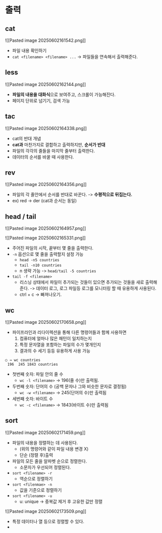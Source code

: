 # 출력

## cat

![[Pasted image 20250602161542.png]]
- 파일 내용 확인하기
- `cat <filename> <filename> ...` -> 파일들을 연속해서 출력해준다.

## less
![[Pasted image 20250602162144.png]]
- **파일의 내용을 대화식**으로 보여주고, 스크롤이 가능해진다.
- 페이지 단위로 넘기기, 검색 가능

## tac

![[Pasted image 20250602164338.png]]
- cat의 반대 개념
- **cat과** 마찬가지로 결합하고 출력하지만, **순서가 반대**
- 파일의 각각의 줄들을 마지막 줄부터 출력한다.
- 데이터의 순서를 바꿀 때 사용한다.

## rev

![[Pasted image 20250602164356.png]]
- 파일의 각 줄안에서 순서를 반대로 바꾼다. -> **수평적으로 뒤집는다.**
- ex) red -> der (cat과 순서는 동일)



## head / tail
![[Pasted image 20250602164957.png]]

![[Pasted image 20250602165331.png]]

- 주어진 파일의 시작, 끝부터 몇 줄을 출력한다.
- `-n` 옵션으로 몇 줄을 출력할지 설정 가능
	- `head -n5 countries`
	- `tail -n10 countries`
	- n 생략 가능 -> `head/tail -5 countries`
- `tail -f <filename>`
	- 리스닝 상태에서 파일이 추가되는 것들이 있으면 추가되는 것들을 새로 출력해준다. -> 데이터 로그, 로그 파일등 로그를 모니터링 할 때 유용하게 사용된다.
	- ctrl + c -> 빠져나오기. 


## wc
![[Pasted image 20250602170658.png]]
- 파이프라인과 리다이렉션을 통해 다른 명령어들과 함께 사용하면
  1. 컴퓨터에 얼마나 많은 패턴이 일치하는지
  2. 특정 문자열을 포함하는 파일의 수가 몇개인지
  3. 결과의 수 세기 등등 유용하게 사용 가능
```shell
○ → wc countries 
 196  245 1843 countries
```
  - 첫번째 숫자: 파일 안의 줄 수
	  - `wc -l <filename>` -> 196(줄 수)만 출력됨.
  - 두번째 숫자: 단어의 수 (공백 문자나 그와 비슷한 문자로 결정됨)
	  - `wc -w <filename>` -> 245(단어의 수)만 출력됨
  - 세번째 숫자: 바이트 수
	  - `wc -c <filename>` -> 1843(바이트 수)만 출력됨


## sort
![[Pasted image 20250602171459.png]]

- 파일의 내용을 정렬하는 데 사용된다.
	- (위의 명령어와 같이 파일 내용 변경 X)
	- 단순 (정렬 후)출력
- 파일의 모든 줄을 알파벳 순으로 정렬한다.
	- 소문자가 우선되어 정렬된다.
- `sort <filename> -r`
	- 역순으로 정렬하기
- `sort <filenmae> -n`
	- 값을 기준으로 정렬하기
- `sort <filename> -u`
	- u: unique -> 중복값 제거 후 고유한 값만 정렬


![[Pasted image 20250602173509.png]]

- 특정 데이터나 열 등으로 정렬할 수 있다.
- 